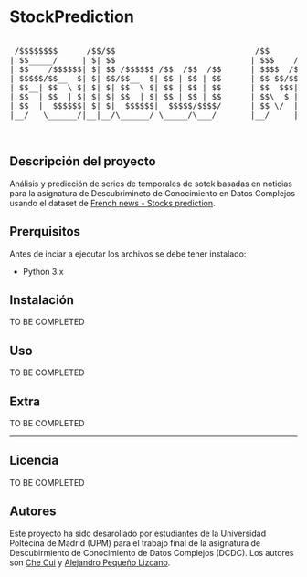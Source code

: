 # StockPrediction

<pre>
  
 /$$$$$$$$      /$$/$$                             /$$      /$$         /$$
| $$_____/     | $| $$                            | $$$    /$$$        | $$
| $$    /$$$$$$| $| $$ /$$$$$$ /$$  /$$  /$$      | $$$$  /$$$$ /$$$$$$| $$
| $$$$$/$$__  $| $| $$/$$__  $| $$ | $$ | $$      | $$ $$/$$ $$/$$__  $| $$
| $$__| $$  \ $| $| $| $$  \ $| $$ | $$ | $$      | $$  $$$| $| $$$$$$$|__/
| $$  | $$  | $| $| $| $$  | $| $$ | $$ | $$      | $$\  $ | $| $$_____/   
| $$  |  $$$$$$| $| $|  $$$$$$|  $$$$$/$$$$/      | $$ \/  | $|  $$$$$$$/$$
|__/   \______/|__|__/\______/ \_____/\___/       |__/     |__/\_______|__/  
                                                                                                                   
                                                                            </pre>

## Descripción del proyecto
Análisis y predicción de series de temporales de sotck basadas en noticias para la asignatura de Descubrimineto de Conocimiento en Datos Complejos usando el dataset de [French news - Stocks prediction](https://www.kaggle.com/datasets/arcticgiant/french-financial-news).

## Prerquisitos
Antes de inciar a ejecutar los archivos se debe tener instalado:
- Python 3.x

## Instalación
TO BE COMPLETED

## Uso
TO BE COMPLETED

## Extra
TO BE COMPLETED


----
## Licencia
TO BE COMPLETED
 
## Autores 
Este proyecto ha sido desarollado por estudiantes de la Universidad Poltécina de Madrid (UPM) para el trabajo final de la asignatura de Descubirmiento de Conocimiento de Datos Complejos (DCDC). Los autores son [Che Cui](che.cui@alumnos.upm.es) y [Alejandro Pequeño Lizcano](alejandro.pequeno@alumnos.upm.es).
